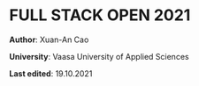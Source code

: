# FULL STACK OPEN 2021

**Author**: Xuan-An Cao

**University**: Vaasa University of Applied Sciences

**Last edited**: 19.10.2021
